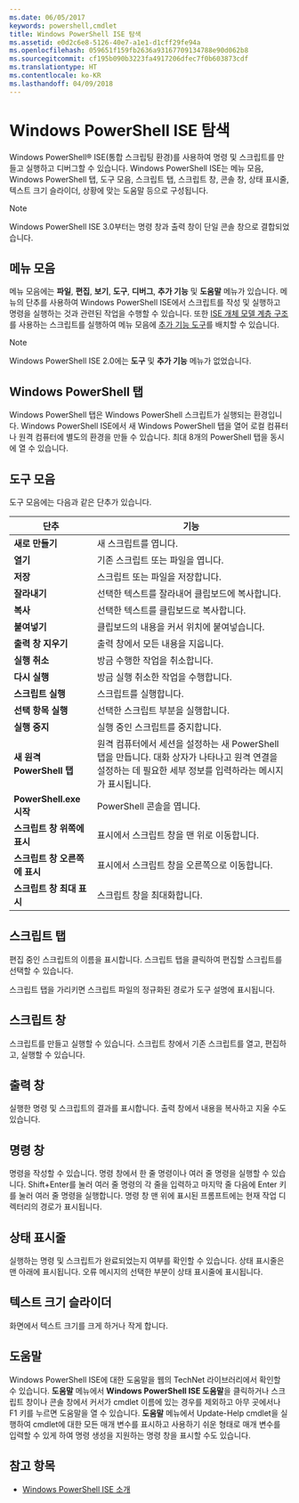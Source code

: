 ```yaml
---
ms.date: 06/05/2017
keywords: powershell,cmdlet
title: Windows PowerShell ISE 탐색
ms.assetid: e0d2c6e8-5126-40e7-a1e1-d1cff29fe94a
ms.openlocfilehash: 059651f159fb2636a93167709134788e90d062b8
ms.sourcegitcommit: cf195b090b3223fa4917206dfec7f0b603873cdf
ms.translationtype: HT
ms.contentlocale: ko-KR
ms.lasthandoff: 04/09/2018
---
```

# <a name="exploring-the-windows-powershell-ise"></a>Windows PowerShell ISE 탐색

Windows PowerShell® ISE(통합 스크립팅 환경)를 사용하여 명령 및 스크립트를 만들고 실행하고 디버그할 수 있습니다. Windows PowerShell ISE는 메뉴 모음, Windows PowerShell 탭, 도구 모음, 스크립트 탭, 스크립트 창, 콘솔 창, 상태 표시줄, 텍스트 크기 슬라이더, 상황에 맞는 도움말 등으로 구성됩니다.

> [!NOTE]
> Windows PowerShell ISE 3.0부터는 명령 창과 출력 창이 단일 콘솔 창으로 결합되었습니다.

## <a name="menu-bar"></a>메뉴 모음

메뉴 모음에는 **파일**, **편집**, **보기**, **도구**, **디버그**, **추가 기능** 및 **도움말** 메뉴가 있습니다. 메뉴의 단추를 사용하여 Windows PowerShell ISE에서 스크립트를 작성 및 실행하고 명령을 실행하는 것과 관련된 작업을 수행할 수 있습니다. 또한 [ISE 개체 모델 계층 구조](../../core-powershell/ise/The-ISE-Object-Model-Hierarchy.md)를 사용하는 스크립트를 실행하여 메뉴 모음에 [추가 기능 도구](../../core-powershell/ise/The-ISEAddOnTool-Object.md)를 배치할 수 있습니다.

> [!NOTE]
> Windows PowerShell ISE 2.0에는 **도구** 및 **추가 기능** 메뉴가 없었습니다.

## <a name="windows-powershell-tabs"></a>Windows PowerShell 탭

Windows PowerShell 탭은 Windows PowerShell 스크립트가 실행되는 환경입니다. Windows PowerShell ISE에서 새 Windows PowerShell 탭을 열어 로컬 컴퓨터나 원격 컴퓨터에 별도의 환경을 만들 수 있습니다. 최대 8개의 PowerShell 탭을 동시에 열 수 있습니다.

## <a name="toolbar"></a>도구 모음

도구 모음에는 다음과 같은 단추가 있습니다.

|단추|기능|
|----------|------------|
|**새로 만들기**|새 스크립트를 엽니다.|
|**열기**|기존 스크립트 또는 파일을 엽니다.|
|**저장**|스크립트 또는 파일을 저장합니다.|
|**잘라내기**|선택한 텍스트를 잘라내어 클립보드에 복사합니다.|
|**복사**|선택한 텍스트를 클립보드로 복사합니다.|
|**붙여넣기**|클립보드의 내용을 커서 위치에 붙여넣습니다.|
|**출력 창 지우기**|출력 창에서 모든 내용을 지웁니다.|
|**실행 취소**|방금 수행한 작업을 취소합니다.|
|**다시 실행**|방금 실행 취소한 작업을 수행합니다.|
|**스크립트 실행**|스크립트를 실행합니다.|
|**선택 항목 실행**|선택한 스크립트 부분을 실행합니다.|
|**실행 중지**|실행 중인 스크립트를 중지합니다.|
|**새 원격 PowerShell 탭**|원격 컴퓨터에서 세션을 설정하는 새 PowerShell 탭을 만듭니다. 대화 상자가 나타나고 원격 연결을 설정하는 데 필요한 세부 정보를 입력하라는 메시지가 표시됩니다.|
|**PowerShell.exe 시작**|PowerShell 콘솔을 엽니다.|
|**스크립트 창 위쪽에 표시**|표시에서 스크립트 창을 맨 위로 이동합니다.|
|**스크립트 창 오른쪽에 표시**|표시에서 스크립트 창을 오른쪽으로 이동합니다.|
|**스크립트 창 최대 표시**|스크립트 창을 최대화합니다.|

## <a name="script-tab"></a>스크립트 탭

편집 중인 스크립트의 이름을 표시합니다. 스크립트 탭을 클릭하여 편집할 스크립트를 선택할 수 있습니다.

스크립트 탭을 가리키면 스크립트 파일의 정규화된 경로가 도구 설명에 표시됩니다.

## <a name="script-pane"></a>스크립트 창

스크립트를 만들고 실행할 수 있습니다. 스크립트 창에서 기존 스크립트를 열고, 편집하고, 실행할 수 있습니다.

## <a name="output-pane"></a>출력 창

실행한 명령 및 스크립트의 결과를 표시합니다. 출력 창에서 내용을 복사하고 지울 수도 있습니다.

## <a name="command-pane"></a>명령 창

명령을 작성할 수 있습니다. 명령 창에서 한 줄 명령이나 여러 줄 명령을 실행할 수 있습니다. Shift+Enter를 눌러 여러 줄 명령의 각 줄을 입력하고 마지막 줄 다음에 Enter 키를 눌러 여러 줄 명령을 실행합니다. 명령 창 맨 위에 표시된 프롬프트에는 현재 작업 디렉터리의 경로가 표시됩니다.

## <a name="status-bar"></a>상태 표시줄

실행하는 명령 및 스크립트가 완료되었는지 여부를 확인할 수 있습니다. 상태 표시줄은 맨 아래에 표시됩니다. 오류 메시지의 선택한 부분이 상태 표시줄에 표시됩니다.

## <a name="text-size-slider"></a>텍스트 크기 슬라이더

화면에서 텍스트 크기를 크게 하거나 작게 합니다.

## <a name="help"></a>도움말

Windows PowerShell ISE에 대한 도움말을 웹의 TechNet 라이브러리에서 확인할 수 있습니다. **도움말** 메뉴에서 **Windows PowerShell ISE 도움말**을 클릭하거나 스크립트 창이나 콘솔 창에서 커서가 cmdlet 이름에 있는 경우를 제외하고 아무 곳에서나 F1 키를 누르면 도움말을 열 수 있습니다. **도움말** 메뉴에서 Update-Help cmdlet을 실행하여 cmdlet에 대한 모든 매개 변수를 표시하고 사용하기 쉬운 형태로 매개 변수를 입력할 수 있게 하여 명령 생성을 지원하는 명령 창을 표시할 수도 있습니다.

## <a name="see-also"></a>참고 항목

- [Windows PowerShell ISE 소개](../../core-powershell/ise/Introducing-the-Windows-PowerShell-ISE.md)